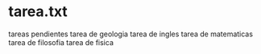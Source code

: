 # tarea.txt
tareas pendientes
tarea de geologia
tarea de ingles 
tarea de matematicas
tarea de filosofia
tarea de fisica
